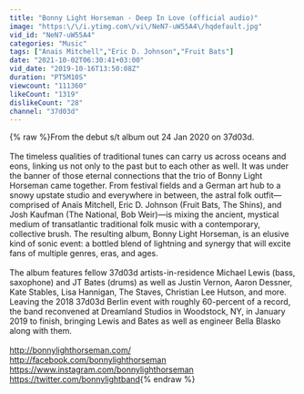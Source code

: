 ```yaml
---
title: "Bonny Light Horseman - Deep In Love (official audio)"
image: "https:\/\/i.ytimg.com\/vi\/NeN7-uW55A4\/hqdefault.jpg"
vid_id: "NeN7-uW55A4"
categories: "Music"
tags: ["Anais Mitchell","Eric D. Johnson","Fruit Bats"]
date: "2021-10-02T06:30:41+03:00"
vid_date: "2019-10-16T13:50:08Z"
duration: "PT5M10S"
viewcount: "111360"
likeCount: "1319"
dislikeCount: "28"
channel: "37d03d"
---
```

{% raw %}From the debut s/t album out 24 Jan 2020 on 37d03d.<br /><br />The timeless qualities of traditional tunes can carry us across oceans and eons, linking us not only to the past but to each other as well. It was under the banner of those eternal connections that the trio of Bonny Light Horseman came together. From festival fields and a German art hub to a snowy upstate studio and everywhere in between, the astral folk outfit—comprised of Anaïs Mitchell, Eric D. Johnson (Fruit Bats, The Shins), and Josh Kaufman (The National, Bob Weir)—is mixing the ancient, mystical medium of transatlantic traditional folk music with a contemporary, collective brush. The resulting album, Bonny Light Horseman, is an elusive kind of sonic event: a bottled blend of lightning and synergy that will excite fans of multiple genres, eras, and ages.<br /><br />The album features fellow 37d03d artists-in-residence Michael Lewis (bass, saxophone) and JT Bates (drums) as well as Justin Vernon, Aaron Dessner, Kate Stables, Lisa Hannigan, The Staves, Christian Lee Hutson, and more. Leaving the 2018 37d03d Berlin event with roughly 60-percent of a record, the band reconvened at Dreamland Studios in Woodstock, NY, in January 2019 to finish, bringing Lewis and Bates as well as engineer Bella Blasko along with them.<br /><br /><a rel="nofollow" target="blank" href="http://bonnylighthorseman.com/">http://bonnylighthorseman.com/</a><br /><a rel="nofollow" target="blank" href="http://facebook.com/bonnylighthorseman">http://facebook.com/bonnylighthorseman</a><br /><a rel="nofollow" target="blank" href="https://www.instagram.com/bonnylighthorseman">https://www.instagram.com/bonnylighthorseman</a><br /><a rel="nofollow" target="blank" href="https://twitter.com/bonnylightband">https://twitter.com/bonnylightband</a>{% endraw %}
